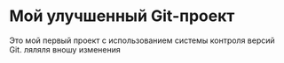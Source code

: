  # Мой улучшенный Git-проект

   Это мой первый проект с использованием системы контроля версий Git.
   ляляля вношу изменения
